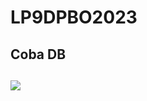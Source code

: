 # LP9DPBO2023

<h2>Coba DB<h2>
  <img src="https://github.com/raymosaid/LP9DPBO2023/assets/99600360/dbedf046-bb39-46b9-b5af-aac743449ad6"/>


